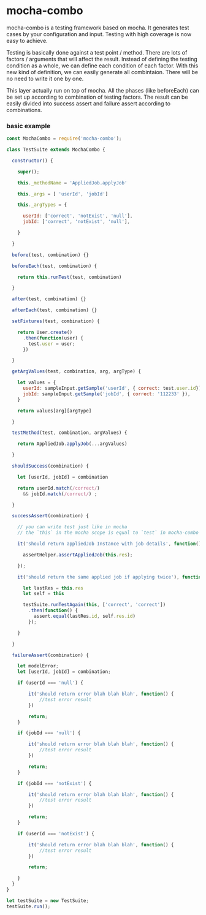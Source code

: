 # mocha-combo

mocha-combo is a testing framework based on mocha. It generates test cases by your configuration and input. Testing with high coverage is now easy to achieve.

Testing is basically done against a test point / method. There are lots of factors / arguments that will affect the result. Instead of defining the testing condition as a whole, we can define each condition of each factor. With this new kind of definition, we can easily generate all combintaion. There will be no need to write it one by one.

This layer actually run on top of mocha. All the phases (like beforeEach) can be set up according to combination of testing factors. The result can be easily divided into success assert and failure assert according to combinations.

### basic example
```js
const MochaCombo = require('mocha-combo');

class TestSuite extends MochaCombo {

  constructor() {

    super();

    this._methodName = 'AppliedJob.applyJob'

    this._args = [ 'userId', 'jobId']

    this._argTypes = {

      userId: ['correct', 'notExist', 'null'],
      jobId: ['correct', 'notExist', 'null'],

    }

  }

  before(test, combination) {}

  beforeEach(test, combination) {

    return this.runTest(test, combination)

  }

  after(test, combination) {}

  afterEach(test, combination) {}

  setFixtures(test, combination) {

    return User.create()
      .then(function(user) {
        test.user = user;
      })

  }

  getArgValues(test, combination, arg, argType) {

    let values = {
      userId: sampleInput.getSample('userId', { correct: test.user.id}),
      jobId: sampleInput.getSample('jobId', { correct: '112233' }),
    }

    return values[arg][argType]

  }

  testMethod(test, combination, argValues) {

    return AppliedJob.applyJob(...argValues)

  }

  shouldSuccess(combination) {

    let [userId, jobId] = combination

    return userId.match(/correct/)
      && jobId.match(/correct/) ;

  }

  successAssert(combination) {

    // you can write test just like in mocha
    // the `this` in the mocha scope is equal to `test` in mocha-combo phases.

    it('should return appliedJob Instance with job details', function() {

      assertHelper.assertAppliedJob(this.res);

    });

    it('should return the same applied job if applying twice'), function() {

      let lastRes = this.res
      let self = this

      testSuite.runTestAgain(this, ['correct', 'correct'])
        .then(function() {
          assert.equal(lastRes.id, self.res.id)
        });

    }

  }

  failureAssert(combination) {

    let modelError;
    let [userId, jobId] = combination;

    if (userId === 'null') {

        it('should return error blah blah blah', function() {
            //test error result
        })

        return;
    }

    if (jobId === 'null') {

        it('should return error blah blah blah', function() {
            //test error result
        })

        return;
    }

    if (jobId === 'notExist') {

        it('should return error blah blah blah', function() {
            //test error result
        })

        return;
    }

    if (userId === 'notExist') {

        it('should return error blah blah blah', function() {
            //test error result
        })

        return;

    }
  }
}

let testSuite = new TestSuite;
testSuite.run();
```
